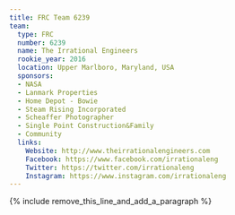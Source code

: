 ```yaml
---
title: FRC Team 6239
team:
  type: FRC
  number: 6239
  name: The Irrational Engineers
  rookie_year: 2016
  location: Upper Marlboro, Maryland, USA
  sponsors:
  - NASA
  - Lanmark Properties
  - Home Depot - Bowie
  - Steam Rising Incorporated
  - Scheaffer Photographer
  - Single Point Construction&Family
  - Community
  links:
    Website: http://www.theirrationalengineers.com
    Facebook: https://www.facebook.com/irrationaleng
    Twitter: https://twitter.com/irrationaleng
    Instagram: https://www.instagram.com/irrationaleng
---
```


{% include remove_this_line_and_add_a_paragraph %}